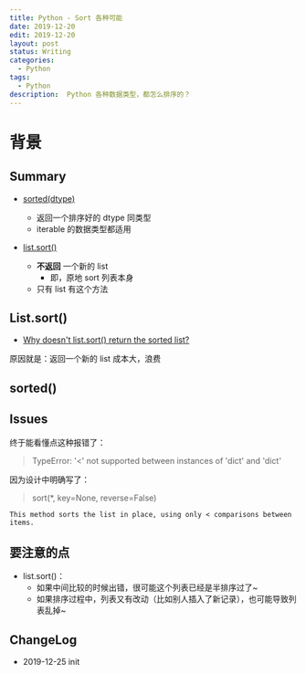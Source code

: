 ```yaml
---
title: Python - Sort 各种可能
date: 2019-12-20
edit: 2019-12-20
layout: post
status: Writing
categories:
  - Python
tags:
  - Python
description:  Python 各种数据类型，都怎么排序的？
---
```


# 背景

## Summary

- [sorted(dtype)](https://docs.python.org/3/library/functions.html#sorted) 
  - 返回一个排序好的 dtype 同类型
  - iterable 的数据类型都适用
  
- [list.sort()](https://docs.python.org/3/library/stdtypes.html#list.sort) 
  - **不返回** 一个新的 list 
    - 即，原地 sort 列表本身
  - 只有 list 有这个方法

## List.sort()

- [Why doesn't list.sort() return the sorted list?](https://docs.python.org/3/faq/design.html#why-doesn-t-list-sort-return-the-sorted-list)

原因就是：返回一个新的 list 成本大，浪费

## sorted()

## Issues

终于能看懂点这种报错了：

> TypeError: '<' not supported between instances of 'dict' and 'dict'

因为设计中明确写了：

>  sort(*, key=None, reverse=False)

    This method sorts the list in place, using only < comparisons between items.

## 要注意的点

- list.sort()：
  - 如果中间比较的时候出错，很可能这个列表已经是半排序过了~
  - 如果排序过程中，列表又有改动（比如别人插入了新记录），也可能导致列表乱掉~

## ChangeLog
- 2019-12-25 init